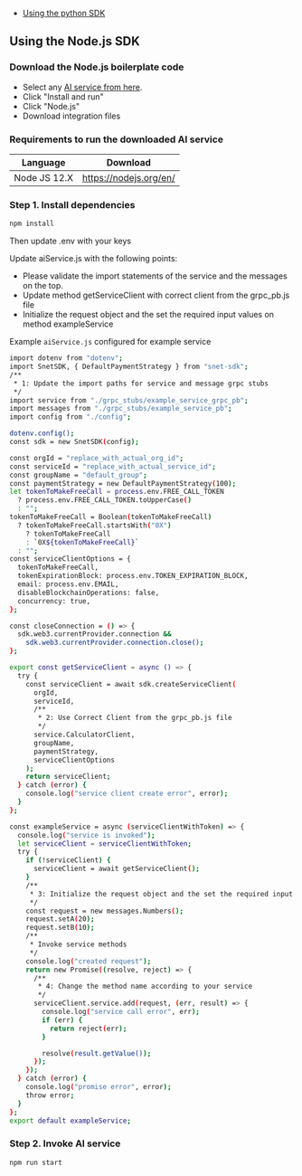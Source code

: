  - [Using the python SDK](/docs/products/DecentralizedAIPlatform/SDK/sdk-python-tutorial)
## Using the Node.js SDK

### Download the Node.js boilerplate code

- Select any [AI service from here](https://beta.singularitynet.io/).
- Click "Install and run"
- Click "Node.js"
- Download integration files

### Requirements to run the downloaded AI service

| Language     | Download               |
| ------------ | ---------------------- |
| Node JS 12.X | https://nodejs.org/en/ |

### Step 1. Install dependencies

```sh
npm install
```

Then update .env with your keys

Update aiService.js with the following points:

- Please validate the import statements of the service and the messages on the top.
- Update method getServiceClient with correct client from the grpc_pb.js file
- Initialize the request object and the set the required input values on method exampleService

Example `aiService.js` configured for example service

```sh
import dotenv from "dotenv";
import SnetSDK, { DefaultPaymentStrategy } from "snet-sdk";
/**
 * 1: Update the import paths for service and message grpc stubs
 */
import service from "./grpc_stubs/example_service_grpc_pb";
import messages from "./grpc_stubs/example_service_pb";
import config from "./config";

dotenv.config();
const sdk = new SnetSDK(config);

const orgId = "replace_with_actual_org_id";
const serviceId = "replace_with_actual_service_id";
const groupName = "default_group";
const paymentStrategy = new DefaultPaymentStrategy(100);
let tokenToMakeFreeCall = process.env.FREE_CALL_TOKEN
  ? process.env.FREE_CALL_TOKEN.toUpperCase()
  : "";
tokenToMakeFreeCall = Boolean(tokenToMakeFreeCall)
  ? tokenToMakeFreeCall.startsWith("0X")
    ? tokenToMakeFreeCall
    : `0X${tokenToMakeFreeCall}`
  : "";
const serviceClientOptions = {
  tokenToMakeFreeCall,
  tokenExpirationBlock: process.env.TOKEN_EXPIRATION_BLOCK,
  email: process.env.EMAIL,
  disableBlockchainOperations: false,
  concurrency: true,
};

const closeConnection = () => {
  sdk.web3.currentProvider.connection &&
    sdk.web3.currentProvider.connection.close();
};

export const getServiceClient = async () => {
  try {
    const serviceClient = await sdk.createServiceClient(
      orgId,
      serviceId,
      /**
       * 2: Use Correct Client from the grpc_pb.js file
       */
      service.CalculatorClient,
      groupName,
      paymentStrategy,
      serviceClientOptions
    );
    return serviceClient;
  } catch (error) {
    console.log("service client create error", error);
  }
};

const exampleService = async (serviceClientWithToken) => {
  console.log("service is invoked");
  let serviceClient = serviceClientWithToken;
  try {
    if (!serviceClient) {
      serviceClient = await getServiceClient();
    }
    /**
     * 3: Initialize the request object and the set the required input values
     */
    const request = new messages.Numbers();
    request.setA(20);
    request.setB(10);
    /**
     * Invoke service methods
     */
    console.log("created request");
    return new Promise((resolve, reject) => {
      /**
       * 4: Change the method name according to your service
       */
      serviceClient.service.add(request, (err, result) => {
        console.log("service call error", err);
        if (err) {
          return reject(err);
        }

        resolve(result.getValue());
      });
    });
  } catch (error) {
    console.log("promise error", error);
    throw error;
  }
};
export default exampleService;
```

### Step 2. Invoke AI service

```sh
npm run start
```